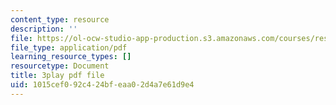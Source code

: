 ```yaml
---
content_type: resource
description: ''
file: https://ol-ocw-studio-app-production.s3.amazonaws.com/courses/res-18-006-calculus-revisited-single-variable-calculus-fall-2010/1015cef092c424bfeaa02d4a7e61d9e4_MFRWDuduuSw.pdf
file_type: application/pdf
learning_resource_types: []
resourcetype: Document
title: 3play pdf file
uid: 1015cef0-92c4-24bf-eaa0-2d4a7e61d9e4
---
```


